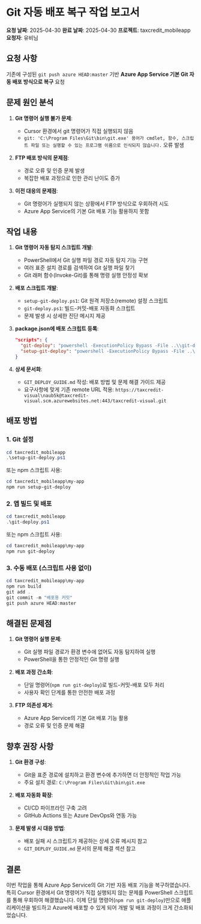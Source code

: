 # Git 자동 배포 복구 작업 보고서

**요청 날짜**: 2025-04-30
**완료 날짜**: 2025-04-30
**프로젝트**: taxcredit_mobileapp
**요청자**: 유비님

## 요청 사항

기존에 구성된 `git push azure HEAD:master` 기반 **Azure App Service 기본 Git 자동 배포 방식으로 복구** 요청

## 문제 원인 분석

1. **Git 명령어 실행 불가 문제**:
   - Cursor 환경에서 git 명령어가 직접 실행되지 않음
   - `git: 'C:\Program Files\Git\bin\git.exe' 용어가 cmdlet, 함수, 스크립트 파일 또는 실행할 수 있는 프로그램 이름으로 인식되지 않습니다.` 오류 발생

2. **FTP 배포 방식의 문제점**:
   - 경로 오류 및 인증 문제 발생
   - 복잡한 배포 과정으로 인한 관리 난이도 증가

3. **이전 대응의 문제점**:
   - Git 명령어가 실행되지 않는 상황에서 FTP 방식으로 우회하려 시도
   - Azure App Service의 기본 Git 배포 기능 활용하지 못함

## 작업 내용

1. **Git 명령어 자동 탐지 스크립트 개발**:
   - PowerShell에서 Git 실행 파일 경로 자동 탐지 기능 구현
   - 여러 표준 설치 경로를 검색하여 Git 실행 파일 찾기
   - Git 래퍼 함수(Invoke-Git)를 통해 명령 실행 안정성 확보

2. **배포 스크립트 개발**:
   - `setup-git-deploy.ps1`: Git 원격 저장소(remote) 설정 스크립트
   - `git-deploy.ps1`: 빌드-커밋-배포 자동화 스크립트
   - 문제 발생 시 상세한 진단 메시지 제공

3. **package.json에 배포 스크립트 등록**:
   ```json
   "scripts": {
     "git-deploy": "powershell -ExecutionPolicy Bypass -File ..\\git-deploy.ps1",
     "setup-git-deploy": "powershell -ExecutionPolicy Bypass -File ..\\setup-git-deploy.ps1"
   }
   ```

4. **상세 문서화**:
   - `GIT_DEPLOY_GUIDE.md` 작성: 배포 방법 및 문제 해결 가이드 제공
   - 요구사항에 맞게 기존 remote URL 적용: 
     `https://taxcredit-visual\naub5k@taxcredit-visual.scm.azurewebsites.net:443/taxcredit-visual.git`

## 배포 방법

### 1. Git 설정

```powershell
cd taxcredit_mobileapp
.\setup-git-deploy.ps1
```

또는 npm 스크립트 사용:
```powershell
cd taxcredit_mobileapp\my-app
npm run setup-git-deploy
```

### 2. 앱 빌드 및 배포

```powershell
cd taxcredit_mobileapp
.\git-deploy.ps1
```

또는 npm 스크립트 사용:
```powershell
cd taxcredit_mobileapp\my-app
npm run git-deploy
```

### 3. 수동 배포 (스크립트 사용 없이)

```powershell
cd taxcredit_mobileapp\my-app
npm run build
git add .
git commit -m "배포용 커밋"
git push azure HEAD:master
```

## 해결된 문제점

1. **Git 명령어 실행 문제**:
   - Git 실행 파일 경로가 환경 변수에 없어도 자동 탐지하여 실행
   - PowerShell을 통한 안정적인 Git 명령 실행

2. **배포 과정 간소화**:
   - 단일 명령어(`npm run git-deploy`)로 빌드-커밋-배포 모두 처리
   - 사용자 확인 단계를 통한 안전한 배포 과정

3. **FTP 의존성 제거**:
   - Azure App Service의 기본 Git 배포 기능 활용
   - 경로 오류 및 인증 문제 해결

## 향후 권장 사항

1. **Git 환경 구성**:
   - Git을 표준 경로에 설치하고 환경 변수에 추가하면 더 안정적인 작업 가능
   - 주요 설치 경로: `C:\Program Files\Git\bin\git.exe`

2. **배포 자동화 확장**:
   - CI/CD 파이프라인 구축 고려
   - GitHub Actions 또는 Azure DevOps와 연동 가능

3. **문제 발생 시 대응 방법**:
   - 배포 실패 시 스크립트가 제공하는 상세 오류 메시지 참고
   - `GIT_DEPLOY_GUIDE.md` 문서의 문제 해결 섹션 참고

## 결론

이번 작업을 통해 Azure App Service의 Git 기반 자동 배포 기능을 복구하였습니다. 특히 Cursor 환경에서 Git 명령어가 직접 실행되지 않는 문제를 PowerShell 스크립트를 통해 우회하여 해결했습니다. 이제 단일 명령어(`npm run git-deploy`)만으로 애플리케이션을 빌드하고 Azure에 배포할 수 있게 되어 개발 및 배포 과정이 크게 간소화되었습니다. 